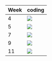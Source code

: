 | Week | coding |
| --- | --- |
| 4 |  ![](https://github.com/kmaooad/coding-19w4-PolinaShlepakova/workflows/Grading/badge.svg) |
| 5 |  ![](https://github.com/kmaooad/coding-19W05-PolinaShlepakova/workflows/Grading/badge.svg) |
| 7 |  ![](https://github.com/kmaooad/coding-19W07-PolinaShlepakova/workflows/Grading/badge.svg) |
| 9 |  ![](https://github.com/kmaooad/coding-19W09-PolinaShlepakova/workflows/Grading/badge.svg) |
| 11 |  ![](https://github.com/kmaooad/coding-19W11-PolinaShlepakova/workflows/Grading/badge.svg) |
